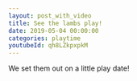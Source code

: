 ```yaml
---
layout: post_with_video
title: See the lambs play!
date: 2019-05-04 00:00:00
categories: playtime
youtubeId: qh8LZkpxpkM
---
```


We set them out on a little play date! 